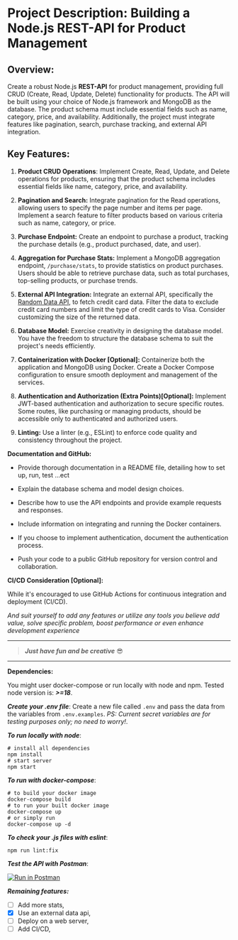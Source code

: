 # Project Description: Building a Node.js **REST-API** for Product Management

  

## Overview:

Create a robust Node.js **REST-API** for product management, providing full CRUD (Create, Read, Update, Delete) functionality for products. The API will be built using your choice of Node.js framework and MongoDB as the database. The product schema must include essential fields such as name, category, price, and availability. Additionally, the project must integrate features like pagination, search, purchase tracking, and external API integration.

  

## Key Features:

  

1. **Product CRUD Operations**: Implement Create, Read, Update, and Delete operations for products, ensuring that the product schema includes essential fields like name, category, price, and availability.

  

2. **Pagination and Search:** Integrate pagination for the Read operations, allowing users to specify the page number and items per page. Implement a search feature to filter products based on various criteria such as name, category, or price.

  

3. **Purchase Endpoint:** Create an endpoint to purchase a product, tracking the purchase details (e.g., product purchased, date, and user).

  

4. **Aggregation for Purchase Stats:** Implement a MongoDB aggregation endpoint, `/purchase/stats`, to provide statistics on product purchases. Users should be able to retrieve purchase data, such as total purchases, top-selling products, or purchase trends.

  

5. **External API Integration:** Integrate an external API, specifically the [Random Data API](https://random-data-api.com/api/v2/credit_cards?size=100), to fetch credit card data. Filter the data to exclude credit card numbers and limit the type of credit cards to Visa. Consider customizing the size of the returned data.

  

6. **Database Model:** Exercise creativity in designing the database model. You have the freedom to structure the database schema to suit the project's needs efficiently.

  

7. **Containerization with Docker [Optional]:** Containerize both the application and MongoDB using Docker. Create a Docker Compose configuration to ensure smooth deployment and management of the services.

  

8. **Authentication and Authorization (Extra Points)[Optional]:** Implement JWT-based authentication and authorization to secure specific routes. Some routes, like purchasing or managing products, should be accessible only to authenticated and authorized users.

  

9. **Linting:** Use a linter (e.g., ESLint) to enforce code quality and consistency throughout the project.

  

**Documentation and GitHub:**

  

- Provide thorough documentation in a README file, detailing how to set up, run, test ...ect

- Explain the database schema and model design choices.

- Describe how to use the API endpoints and provide example requests and responses.

- Include information on integrating and running the Docker containers.

- If you choose to implement authentication, document the authentication process.

- Push your code to a public GitHub repository for version control and collaboration.

  

**CI/CD Consideration [Optional]:**

  

While it's encouraged to use GitHub Actions for continuous integration and deployment (CI/CD).


*And suit yourself to add any features or utilize any tools you believe add value, solve specific problem, boost performance or even enhance development experience*

***

> ***Just have fun and be creative***  :sunglasses:

***


**Dependencies:**


You might user docker-compose or run locally with node and npm. Tested node version is: ***>=18***. 

***Create your .env file***:
Create a new file called `.env` and pass the data from the variables from `.env.examples`. *PS: Current secret variables are for testing purposes only; no need to worry!*.

***To run locally with node***:

```
# install all dependencies
npm install
# start server
npm start

```

***To run with docker-compose***:
```
# to build your docker image
docker-compose build
# to run your built docker image
docker-compose up
# or simply run
docker-compose up -d
```

***To check your .js files with eslint***:

`npm run lint:fix`

***Test the API with Postman***:


[![Run in Postman](https://run.pstmn.io/button.svg)](https://app.getpostman.com/run-collection/14850055-8e3f3af1-0d11-4f78-bef8-8a8c1b96ddce?action=collection%2Ffork&source=rip_markdown&collection-url=entityId%3D14850055-8e3f3af1-0d11-4f78-bef8-8a8c1b96ddce%26entityType%3Dcollection%26workspaceId%3D496bce40-0795-43f7-97da-f8678b26ab62)


***Remaining features:***

- [ ] Add more stats,
- [x] Use an external data api,
- [ ] Deploy on a web server,
- [ ] Add CI/CD,
